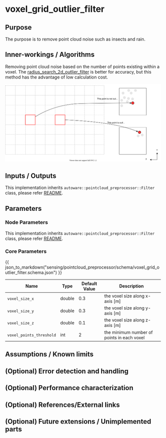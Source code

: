 # voxel_grid_outlier_filter

## Purpose

The purpose is to remove point cloud noise such as insects and rain.

## Inner-workings / Algorithms

Removing point cloud noise based on the number of points existing within a voxel.
The [radius_search_2d_outlier_filter](./radius-search-2d-outlier-filter.md) is better for accuracy, but this method has the advantage of low calculation cost.

![voxel_grid_outlier_filter_picture](./image/outlier_filter-voxel_grid.drawio.svg)

## Inputs / Outputs

This implementation inherits `autoware::pointcloud_preprocessor::Filter` class, please refer [README](../README.md).

## Parameters

### Node Parameters

This implementation inherits `autoware::pointcloud_preprocessor::Filter` class, please refer [README](../README.md).

### Core Parameters

{{ json_to_markdown("sensing/pointcloud_preprocessor/schema/voxel_grid_outlier_filter.schema.json") }}

| Name                     | Type   | Default Value | Description                                |
| ------------------------ | ------ | ------------- | ------------------------------------------ |
| `voxel_size_x`           | double | 0.3           | the voxel size along x-axis [m]            |
| `voxel_size_y`           | double | 0.3           | the voxel size along y-axis [m]            |
| `voxel_size_z`           | double | 0.1           | the voxel size along z-axis [m]            |
| `voxel_points_threshold` | int    | 2             | the minimum number of points in each voxel |

## Assumptions / Known limits

## (Optional) Error detection and handling

## (Optional) Performance characterization

## (Optional) References/External links

## (Optional) Future extensions / Unimplemented parts
